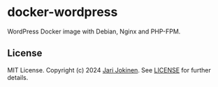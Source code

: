 # docker-wordpress

WordPress Docker image with Debian, Nginx and PHP-FPM.

## License

MIT License. Copyright (c) 2024 [Jari Jokinen](https://jarijokinen.com).  See
[LICENSE](https://github.com/jarijokinen/docker-wordpress/blob/main/LICENSE.txt)
for further details.
